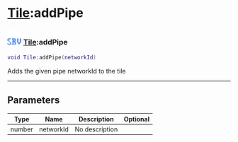 # [Tile](../tile/README.md):addPipe

### <img src="../../.gitbook/assets/server.png" width="32" height="32" /> [Tile](../tile/README.md):addPipe

```lua
void Tile:addPipe(networkId)
```

Adds the given pipe networkId to the tile<br>

-----------------
## Parameters

| Type   | Name | Description | Optional |
| ------ | ---- | ----------- | -------: |
| number | networkId | No description |   |
